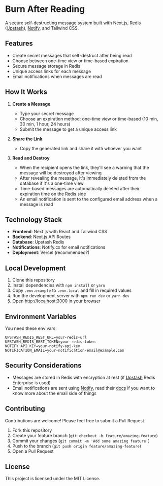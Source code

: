 # Burn After Reading

A secure self-destructing message system built with Next.js, Redis ([Upstash](https://upstash.com/)), [Notify](https://notify.cx/), and Tailwind CSS.

## Features

- Create secret messages that self-destruct after being read
- Choose between one-time view or time-based expiration
- Secure message storage in Redis
- Unique access links for each message
- Email notifications when messages are read

## How It Works

1. **Create a Message**
   - Type your secret message
   - Choose an expiration method: one-time view or time-based (10 min, 30 min, 1 hour, 24 hours)
   - Submit the message to get a unique access link

2. **Share the Link**
   - Copy the generated link and share it with whoever you want

3. **Read and Destroy**
   - When the recipient opens the link, they'll see a warning that the message will be destroyed after viewing
   - After revealing the message, it's immediately deleted from the database if it's a one-time view
   - Time-based messages are automatically deleted after their expiration time on the Redis side
   - An email notification is sent to the configured email address when a message is read

## Technology Stack

- **Frontend**: Next.js with React and Tailwind CSS
- **Backend**: Next.js API Routes
- **Database**: Upstash Redis
- **Notifications**: Notify.cx for email notifications
- **Deployment**: Vercel (recommended?)

## Local Development

1. Clone this repository
2. Install dependencies with `npm install` or `yarn`
3. Copy `.env.example` to `.env.local` and fill in required values
4. Run the development server with `npm run dev` or `yarn dev`
5. Open [http://localhost:3000](http://localhost:3000) in your browser

## Environment Variables

You need these env vars:

```
UPSTASH_REDIS_REST_URL=your-redis-url
UPSTASH_REDIS_REST_TOKEN=your-redis-token
NOTIFY_API_KEY=your-notify-api-key
NOTIFICATION_EMAIL=your-notification-email@example.com
```

## Security Considerations

- Messages are stored in Redis with encryption at rest (if [Upstash](https://upstash.com/) Redis Enterprise is used)
- Email notifications are sent using [Notify](https://notify.cx/), read their [docs](https://notify.cx/docs) if you want to know more about the email side of things

## Contributing

Contributions are welcome! Please feel free to submit a Pull Request.

1. Fork this repository
2. Create your feature branch (`git checkout -b feature/amazing-feature`)
3. Commit your changes (`git commit -m 'Add some amazing feature'`)
4. Push to the branch (`git push origin feature/amazing-feature`)
5. Open a Pull Request

## License

This project is licensed under the MIT License.

